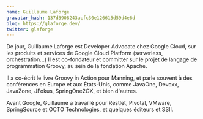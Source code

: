 ```yaml
---
name: Guillaume Laforge
gravatar_hash: 137d3908243acfc30e126615d59d4e6d
blog: https://glaforge.dev/
twitter: glaforge
---
```

De jour, Guillaume Laforge est Developer Advocate chez Google Cloud, sur les produits et services de Google Cloud Platform (serverless, orchestration...) Il est co-fondateur et committer sur le projet de langage de programmation  Groovy, au sein de la fondation Apache.

Il a co-écrit le livre Groovy in Action pour Manning, et parle souvent à des conférences en Europe et aux États-Unis, comme JavaOne, Devoxx, JavaZone, JFokus, SpringOne2GX, et bien d'autres.

Avant Google, Guillaume a travaillé pour Restlet, Pivotal, VMware, SpringSource et OCTO Technologies, et quelques éditeurs et SSII.
